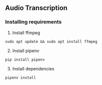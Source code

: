 ## Audio Transcription

### Installing requirements

1. Install ffmpeg
```
sudo apt update && sudo apt install ffmpeg
```
2. Install pipenv
```
pip install pipenv
```
3. Install dependencies
```
pipenv install
```

